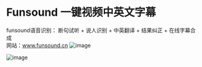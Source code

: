 # Funsound 一键视频中英文字幕
funsound语音识别： 断句试听 + 说人识别 + 中英翻译 + 结果纠正 + 在线字幕合成  
网站：www.funsound.cn
![image](https://github.com/user-attachments/assets/8e1fac1f-8075-4de1-99ad-85d620cde220)

![image](https://github.com/user-attachments/assets/a29827b7-a57d-4705-8637-2dc4ceafe0dc)
